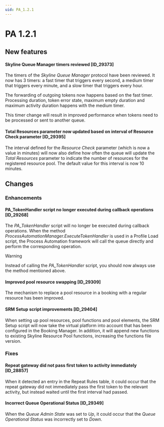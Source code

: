 ```yaml
---
uid: PA_1.2.1
---
```


# PA 1.2.1

## New features

#### Skyline Queue Manager timers reviewed \[ID_29373\]

The timers of the *Skyline Queue Manager* protocol have been reviewed. It now has 3 timers: a fast timer that triggers every second, a medium timer that triggers every minute, and a slow timer that triggers every hour.

The forwarding of outgoing tokens now happens based on the fast timer. Processing duration, token error state, maximum empty duration and maximum activity duration happens with the medium timer.

This timer change will result in improved performance when tokens need to be processed or sent to another queue.

#### Total Resources parameter now updated based on interval of Resource Check parameter \[ID_29395\]

The interval defined for the *Resource Check* parameter (which is now a value in minutes) will now also define how often the queue will update the *Total Resources* parameter to indicate the number of resources for the registered resource pool. The default value for this interval is now 10 minutes.

## Changes

### Enhancements

#### PA_TokenHandler script no longer executed during callback operations \[ID_29268\]

The *PA_TokenHandler* script will no longer be executed during callback operations. When the method *ProcessAutomationManager.ExecuteTokenHandler* is used in a Profile Load script, the Process Automation framework will call the queue directly and perform the corresponding operation.

> [!WARNING]
> Instead of calling the *PA_TokenHandler* script, you should now always use the method mentioned above.

#### Improved pool resource swapping \[ID_29309\]

The mechanism to replace a pool resource in a booking with a regular resource has been improved.

#### SRM Setup script improvements \[ID_29404\]

When setting up pool resources, pool functions and pool elements, the SRM Setup script will now take the virtual platform into account that has been configured in the Booking Manager. In addition, it will append new functions to existing Skyline Resource Pool functions, increasing the functions file version.

### Fixes

#### Repeat gateway did not pass first token to activity immediately \[ID_28857\]

When it detected an entry in the Repeat Rules table, it could occur that the repeat gateway did not immediately pass the first token to the relevant activity, but instead waited until the first interval had passed.

#### Incorrect Queue Operational Status \[ID_29349\]

When the *Queue Admin State* was set to *Up*, it could occur that the *Queue Operational Status* was incorrectly set to *Down*.
